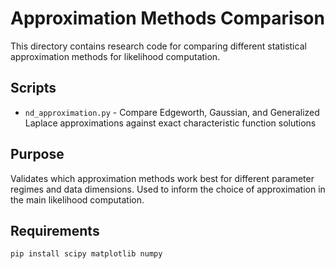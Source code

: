 # Approximation Methods Comparison

This directory contains research code for comparing different statistical 
approximation methods for likelihood computation.

## Scripts

- `nd_approximation.py` - Compare Edgeworth, Gaussian, and Generalized Laplace 
  approximations against exact characteristic function solutions

## Purpose

Validates which approximation methods work best for different parameter regimes
and data dimensions. Used to inform the choice of approximation in the main
likelihood computation.

## Requirements

```bash
pip install scipy matplotlib numpy
